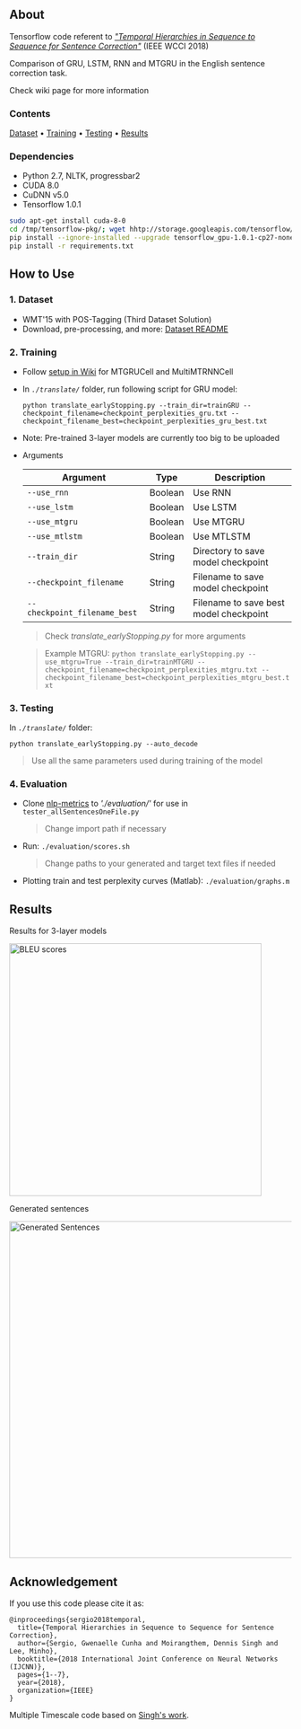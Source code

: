 ## About
Tensorflow code referent to [*"Temporal Hierarchies in Sequence to Sequence for Sentence Correction"*](https://ieeexplore.ieee.org/abstract/document/8489499) (IEEE WCCI 2018)

Comparison of GRU, LSTM, RNN and MTGRU in the English sentence correction task. 

Check wiki page for more information

### Contents

[Dataset](#1.-dataset) • [Training](#2.-training) • [Testing](#3.-testing) • [Results](#results)

### Dependencies
* Python 2.7, NLTK, progressbar2
* CUDA 8.0
* CuDNN v5.0
* Tensorflow 1.0.1

```bash
sudo apt-get install cuda-8-0
cd /tmp/tensorflow-pkg/; wget hhtp://storage.googleapis.com/tensorflow/linux/gpu/tensorflow_gpu-1.0.1-cp27-none-linux_x86_64.whl
pip install --ignore-installed --upgrade tensorflow_gpu-1.0.1-cp27-none-linux_x86_64.whl
pip install -r requirements.txt
```

## How to Use
### 1. Dataset
* WMT'15 with POS-Tagging (Third Dataset Solution)
* Download, pre-processing, and more: [Dataset README](./datasets/README)

### 2. Training
* Follow [setup in Wiki](https://github.com/gcunhase/SentenceCorrection-WCCI2018/wiki/MTGRU) for MTGRUCell and MultiMTRNNCell
* In *`./translate/`* folder, run following script for GRU model:
    ```
    python translate_earlyStopping.py --train_dir=trainGRU --checkpoint_filename=checkpoint_perplexities_gru.txt --checkpoint_filename_best=checkpoint_perplexities_gru_best.txt
    ```
    
* Note: Pre-trained 3-layer models are currently too big to be uploaded   

* Arguments

    | Argument                     | Type    | Description                            |
    | ---------------------------- | ------- | -------------------------------------- |
    | `--use_rnn`                  | Boolean | Use RNN                                |
    | `--use_lstm`                 | Boolean | Use LSTM                               |
    | `--use_mtgru`                | Boolean | Use MTGRU                              |
    | `--use_mtlstm`               | Boolean | Use MTLSTM                             |
    | `--train_dir`                | String  | Directory to save model checkpoint     |
    | `--checkpoint_filename`      | String  | Filename to save model checkpoint      |
    | `--checkpoint_filename_best` | String  | Filename to save best model checkpoint |
    > Check *translate_earlyStopping.py* for more arguments
    
    > Example MTGRU: `python translate_earlyStopping.py --use_mtgru=True --train_dir=trainMTGRU --checkpoint_filename=checkpoint_perplexities_mtgru.txt --checkpoint_filename_best=checkpoint_perplexities_mtgru_best.txt` 

### 3. Testing
In *`./translate/`* folder:
```
python translate_earlyStopping.py --auto_decode
```
> Use all the same parameters used during training of the model

### 4. Evaluation
* Clone [nlp-metrics](https://github.com/harpribot/nlp-metrics) to *'./evaluation/'* for use in `tester_allSentencesOneFile.py`
    > Change import path if necessary

* Run: `./evaluation/scores.sh`
    > Change paths to your generated and target text files if needed

* Plotting train and test perplexity curves (Matlab): `./evaluation/graphs.m`

## Results
Results for 3-layer models

<p align="left">
<img src="https://github.com/gcunhase/SentenceCorrection-WCCI2018/blob/master/images/3layer_models_bleu.png" width="450" alt="BLEU scores">
</p>

Generated sentences
<p align="left">
<img src="https://github.com/gcunhase/SentenceCorrection-WCCI2018/blob/master/images/3layer_models_sentences.png" width="600" alt="Generated Sentences">
</p>

## Acknowledgement
If you use this code please cite it as:
```
@inproceedings{sergio2018temporal,
  title={Temporal Hierarchies in Sequence to Sequence for Sentence Correction},
  author={Sergio, Gwenaelle Cunha and Moirangthem, Dennis Singh and Lee, Minho},
  booktitle={2018 International Joint Conference on Neural Networks (IJCNN)},
  pages={1--7},
  year={2018},
  organization={IEEE}
}
```

Multiple Timescale code based on [Singh's work](https://github.com/dennissm/mtgru).
